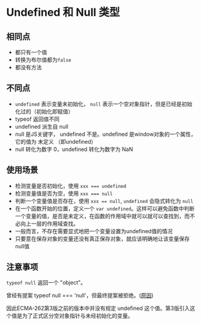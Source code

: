 # Undefined 和 Null 类型

## 相同点

* 都只有一个值
* 转换为布尔值都为`false`
* 都没有方法

## 不同点

* `undefined` 表示变量未初始化， `null` 表示一个空对象指针，但是已经是初始化过的（初始化即赋值）
* typeof 返回值不同
* undefined 派生自 null
* null 是JS关键字， undefined 不是。undefined 是window对象的一个属性，它的值为 未定义 （即undefined）
* null 转化为数字 0，undefined 转化为数字为 NaN

## 使用场景

* 检测变量是否初始化，使用 `xxx === undefined`
* 检测变量值是否为空，使用 `xxx === null`
* 判断一个变量值是否存在，使用 `xxx == null`, `undefined` 会隐式转化为 `null`
* 在一个函数开始的位置，定义一个 `var undefined`。这样可以避免函数中判断一个变量的值，是否是未定义，在函数的作用域中就可以就可以查找到，而不必向上一层的作用域查找。
* 一般而言，不存在需要显式地把一个变量设置为undefined值的情况
* 只要意在保存对象的变量还没有真正保存对象，就应该明确地让该变量保存null值

## 注意事项

 `typeof null` 返回一个 "object"。

 曾经有提案 typeof null === 'null'，但最终提案被拒绝。([原因](http://2ality.com/2013/10/typeof-null.html))

因此ECMA-262第3版之前的版本中并没有规定 undefined 这个值。第3版引入这个值是为了正式区分空对象指针与未经初始化的变量。
